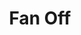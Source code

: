 ---
tag: m0107
codes:
- M107
title: Fan Off
long: Turn off one of the fans. If no fan index is given, the print cooling fan.
notes: Turn on fans with [`M106`](/docs/gcode/M106.html).
parameters:
- tag: P
  optional: true
  description: Fan index
  values:
  - tag: index
    type: int
example: 
examples: 
---